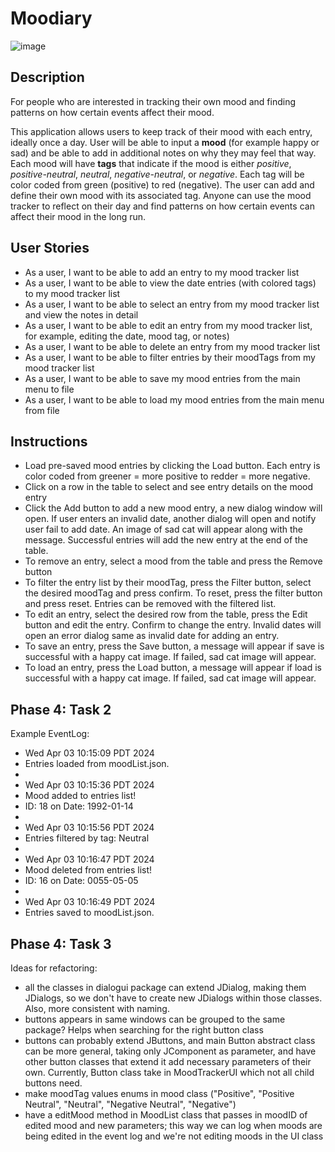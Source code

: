 # Moodiary

![image](https://github.com/user-attachments/assets/92e6ee97-2a33-405f-8de7-895634e08336)


## Description

For people who are interested in tracking their own mood and
finding patterns on how certain events affect their mood.

This application allows users to keep track of their 
mood with each entry, ideally once a day. User will be
able to input a **mood** (for example happy or sad) and
be able to add in additional notes on why they may feel
that way. Each mood will have **tags** that indicate if
the mood is either _positive_, _positive-neutral_,
_neutral_, _negative-neutral_, or _negative_. Each tag
will be color coded from green (positive) to red
(negative). The user can add and define their own mood
with its associated tag. Anyone can use the mood tracker
to reflect on their day and find patterns on how certain
events can affect their mood in the long run.

## User Stories

- As a user, I want to be able to add an entry to my mood tracker list
- As a user, I want to be able to view the date entries (with colored tags) to my mood tracker list
- As a user, I want to be able to select an entry from my mood tracker list and view the notes in detail
- As a user, I want to be able to edit an entry from my mood tracker list, for example, editing the date, mood tag, or notes)
- As a user, I want to be able to delete an entry from my mood tracker list
- As a user, I want to be able to filter entries by their moodTags from my mood tracker list
- As a user, I want to be able to save my mood entries from the main menu to file
- As a user, I want to be able to load my mood entries from the main menu from file

## Instructions
- Load pre-saved mood entries by clicking the Load button. Each entry is color coded from greener = more positive to redder = more negative.
- Click on a row in the table to select and see entry details on the mood entry
- Click the Add button to add a new mood entry, a new dialog window will open. If user enters an invalid date, another dialog will open and notify user fail to add date. An image of sad cat will appear along with the message. Successful entries will add the new entry at the end of the table.
- To remove an entry, select a mood from the table and press the Remove button
- To filter the entry list by their moodTag, press the Filter button, select the desired moodTag and press confirm. To reset, press the filter button and press reset. Entries can be removed with the filtered list.
- To edit an entry, select the desired row from the table, press the Edit button and edit the entry. Confirm to change the entry. Invalid dates will open an error dialog same as invalid date for adding an entry.
- To save an entry, press the Save button, a message will appear if save is successful with a happy cat image. If failed, sad cat image will appear.
- To load an entry, press the Load button, a message will appear if load is successful with a happy cat image. If failed, sad cat image will appear.

## Phase 4: Task 2
Example EventLog:
- Wed Apr 03 10:15:09 PDT 2024
- Entries loaded from moodList.json.
-
- Wed Apr 03 10:15:36 PDT 2024
- Mood added to entries list!
- ID: 18 on Date: 1992-01-14
- 
- Wed Apr 03 10:15:56 PDT 2024 
- Entries filtered by tag: Neutral
- 
- Wed Apr 03 10:16:47 PDT 2024 
- Mood deleted from entries list!
- ID: 16 on Date: 0055-05-05 
- 
- Wed Apr 03 10:16:49 PDT 2024 
- Entries saved to moodList.json.


## Phase 4: Task 3
Ideas for refactoring:
- all the classes in dialogui package can extend JDialog, making them JDialogs, so we don't have to create new JDialogs within those classes. Also, more consistent with naming.
- buttons appears in same windows can be grouped to the same package? Helps when searching for the right button class
- buttons can probably extend JButtons, and main Button abstract class can be more general, taking only JComponent as parameter, and have other button classes that extend it add necessary parameters of their own. Currently, Button class take in MoodTrackerUI which not all child buttons need.
- make moodTag values enums in mood class ("Positive", "Positive Neutral", "Neutral", "Negative Neutral", "Negative")
- have a editMood method in MoodList class that passes in moodID of edited mood and new parameters; this way we can log when moods are being edited in the event log and we're not editing moods in the UI class

